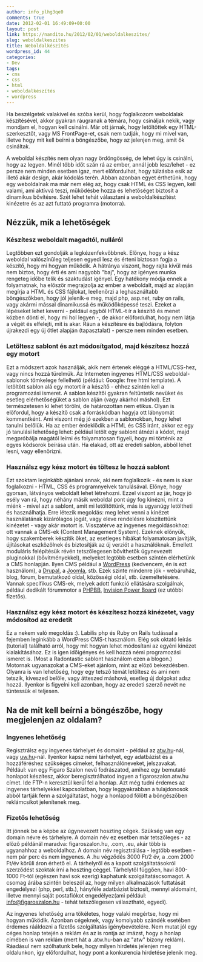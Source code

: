 ```yaml
---
author: info_plhg3qe0
comments: true
date: 2012-02-01 16:49:09+00:00
layout: post
link: https://nandito.hu/2012/02/01/weboldalkeszites/
slug: weboldalkeszites
title: Weboldalkészítés
wordpress_id: 44
categories:
- Dev
tags:
- cms
- css
- html
- weboldalkészítés
- wordpress
---
```


Ha beszélgetek valakivel és szóba kerül, hogy foglalkozom weboldalak készítésével, akkor gyakran ráugranak a témára, hogy csináljak nekik, vagy mondjam el, hogyan kell csinálni. Már ott járnak, hogy letöltöttek egy HTML-szerkesztőt, vagy MS FrontPage-et, csak nem tudják, hogy mi mivel van, illetve hogy mit kell beírni a böngészőbe, hogy az jelenjen meg, amit ők csináltak.

A weboldal készítés nem olyan nagy ördöngösség, de lehet úgy is csinálni, hogy az legyen. Minél több időt szán rá az ember, annál jobb lesz/lehet - ez persze nem minden esetben igaz, mert előfordulhat, hogy túlzásba esik az illető akár design, akár kódolás terén. Abban azonban egyet érthetünk, hogy egy weboldalnak ma már nem elég az, hogy csak HTML és CSS legyen, kell valami, ami aktívvá teszi, működésbe hozza és lehetőséget biztosít a dinamikus bővítésre. Szét lehet tehát választani a weboldalkészítést kinézetre és az azt futtató programra (motorra).

## Nézzük, mik a lehetőségek

### Készítesz weboldalt magadtól, nulláról

Legtöbben ezt gondolják a legkézenfekvőbbnek. Előnye, hogy a kész weboldal valószínűleg teljesen egyedi lesz és érteni biztosan fogja a készítő, hogy mi hogyan működik. A hátránya viszont, hogy rajta kívül más nem biztos, hogy érti és ami nagyobb "baj", hogy az igényes munka rengeteg időbe telik és szaktudást igényel. Egy hatékony módja ennek a folyamatnak, ha először megrajzolja az ember a weboldalt, majd az alapján megírja a HTML és CSS fájlokat, leellenőrzi a leghasználtabb böngészőkben, hogy jól jelenik-e meg, majd php, asp.net, ruby on rails, vagy akármi mással dinamikussá és működőképessé teszi. Ezeket a lépéseket lehet keverni - például egyből HTML-t ír a készítő és menet közben dönti el, hogy mi hol legyen -, de akkor előfordulhat, hogy nem látja a végét és elfelejti, mit is akar. Ráun a készítésre és bajlódásra, folyton újrakezdi egy új ötlet alapján (tapasztalat) - persze nem minden esetben.

### Letöltesz sablont és azt módosítgatod, majd készítesz hozzá egy motort

Ezt a módszert azok használják, akik nem értenek eléggé a HTML/CSS-hez, vagy nincs hozzá türelmük. Az Interneten ingyenes HTML/CSS weboldal-sablonok tömkelege fellelhető (például: Google: free html template). A letöltött sablon alá egy motort ír a készítő - ehhez szintén kell a programozási ismeret. A sablon készítői gyakran feltüntetik nevüket és esetleg elérhetőségüket a sablon alján (vagy akárhol máshol). Ezt természetesen ki lehet törölni, de határozottan nem etikus. Olyan is előfordul, hogy a készítő csak a forráskódban hagyja ott lábnyomát kommentként. Ami viszont még jó ezekben a sablonokban, hogy lehet tanulni belőlük. Ha az ember érdeklődik a HTML és CSS iránt, akkor ez egy jó tanulási lehetőség lehet: például letölt egy sablont átnézi a kódot, majd megpróbálja magától leírni és folyamatosan figyeli, hogy mi történik az egyes kódsorok beírása után. Ha elakad, ott az eredeti sablon, abból lehet lesni, vagy ellenőrizni.

### Használsz egy kész motort és töltesz le hozzá sablont

Ezt szoktam leginkább ajánlani annak, aki nem foglalkozik - és nem is akar foglalkozni - HTML, CSS és programnyelvek tanulásával. Előnye, hogy gyorsan, látványos weboldalt lehet létrehozni. Ezzel viszont az jár, hogy jó esély van rá, hogy néhány másik weboldal pont úgy fog kinézni, mint a miénk - mivel azt a sablont, amit mi letöltöttünk, más is ugyanúgy letöltheti és használhatja. Erre létezik megoldás: meg lehet venni a kinézet használatának kizárólagos jogát, vagy eleve rendelésre készítettünk kinézetet - vagy akár motort is. Visszatérve az ingyenes megoldásokhoz: ott vannak a CMS-ek (Content Management System). Ezeknek előnyük, hogy szakemberek készítik őket, az esetleges hibákat folyamatosan javítják, újításokat eszközölnek és biztosítják az új verziót a használóknak. Emellett moduláris felépítésük révén tetszőlegesen bővíthetők úgynevezett pluginokkal (bővítményekkel), melyeket legtöbb esetben szintén elérhetünk a CMS honlapján. Ilyen CMS például a [WordPress](http://wordpress.org) (kedvencem, én is ezt használom), a [Drupal](http://drupal.org/), a [Joomla](http://www.joomla.org/), stb. Ezek szinte mindenre jók - webáruház, blog, fórum, bemutatkozó oldal, közösségi oldal, stb. üzemeltetésére. Vannak specifikus CMS-ek, melyek adott funkció ellátására szolgálnak, például dedikált fórummotor a [PHPBB](http://www.phpbb.com/), [Invision Power Board](http://www.invisionpower.com/products/board/) (ez utóbbi fizetős).

### Használsz egy kész motort és készítesz hozzá kinézetet, vagy módosítod az eredetit

Ez a nekem való megoldás :). Labilis php és Ruby on Rails tudással a fejemben leginkább a WordPress CMS-t használom. Elég sok oktató leírás (tutorial) található arról, hogy mit hogyan lehet módosítani az egyéni kinézet kialakításához. Ez is igen időigényes és kell hozzá némi programozási ismeret is. (Most a Radontastic sablont használom ezen a blogon.) Motornak ugyanazokat a CMS-eket ajánlom, mint az előző bekezdésben. Olyanra is van lehetőség, hogy egy tetsző témát letöltesz és ami nem tetszik, kiveszed belőle, vagy átteszed máshová, esetleg új dolgokat adsz hozzá. Ilyenkor is figyelni kell azonban, hogy az eredeti szerző nevét ne tüntessük el teljesen.

## Na de mit kell beírni a böngészőbe, hogy megjelenjen az oldalam?

### Ingyenes lehetőség

Regisztrálsz egy ingyenes tárhelyet és domaint - például az [atw.hu](http://atw.hu/)-nál, vagy [uw.hu](http://uw.hu/index.jsp)-nál. Ilyenkor kapsz némi tárhelyet, egy adatbázist és a hozzáféréshez szükséges címeket, felhasználóneveket, jelszavakat. Például: van egy Figaro Szalon nevű fodrászatod, amihez egy bemutató honlapot készítesz, akkor beregisztrálhatod ingyen a figaroszalon.atw.hu címet. Ide FTP-n keresztül kerül fel a honlap. Azt még tudni érdemes az ingyenes tárhelyekkel kapcsolatban, hogy leggyakrabban a tulajdonosok abból tartják fenn a szolgáltatást, hogy a honlapod fölött a böngészőben reklámcsíkot jelenítenek meg.

### Fizetős lehetőség

Itt jönnek be a képbe az úgynevezett hoszting cégek. Szükség van egy domain névre és tárhelyre. A domain név ez esetben már tetszőleges - az előző példánál maradva: figaroszalon.hu, .com, .eu, akár több is ugyanahhoz a weboldalhoz. A domain név regisztrálása - legtöbb esetben - nem pár perc és nem ingyenes. A .hu végződés 3000 Ft/2 év, a .com 2000 Ft/év körüli áron érhető el. A tárhelyről és a kapott szolgáltatásokról szerződést szoktak írni a hoszting céggel. Tárhelytől függően, havi 800-1000 Ft-tól (egészen havi sok ezerig) kaphatunk szolgáltatáscsomagot. A csomag árába szintén beleszól az, hogy milyen alkalmazások futtatását engedélyezi (php, perl, stb.), hányféle adatbázist biztosít, mennyi aldomaint, illetve mennyi saját postafiókot engedélyez(ami például: info@figaroszalon.hu - tehát tetszőlegesen választható, egyedi).

Az ingyenes lehetőség arra tökéletes, hogy valaki megértse, hogy mi hogyan működik. Azonban cégeknek, vagy komolyabb szándék esetében érdemes rááldozni a fizetős szolgáltatás igénybevételére. Nem mutat jól egy céges honlap tetején a reklám és az is rontja az imázst, hogy a honlap címében is van reklám (mert hát a .atw.hu-ban az "atw" bizony reklám). Ráadásul nem szólhatunk bele, hogy milyen hirdetés jelenjen meg oldalunkon, így előfordulhat, hogy pont a konkurencia hirdetése jelenik meg.
